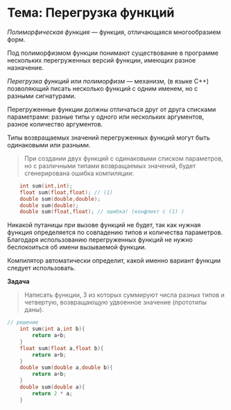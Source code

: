 # Тема: Перегрузка функций

_Полиморфическая функция_ — функция, отличающаяся многообразием форм.

Под полиморфизмом функции понимают существование в программе нескольких перегруженных версий функции, имеющих разное назначение.

_Перегрузка функций_ или _полиморфизм_ — механизм, (в языке C++) позволяющий писать несколько функций с одним именем, но с разными сигнатурами.

Перегруженные функции должны отличаться друг от друга списками параметрами: разные типы у одного или нескольких аргументов, разное количество аргументов.

Типы возвращаемых значений перегруженных функций могут быть одинаковыми или разными.

> При создании двух функций с одинаковыми списком параметров, но с различными типами возвращаемых значений, будет сгенерирована ошибка компиляции:

```c
    int sum(int,int);
    float sum(float,float); // (1)
    double sum(double,double);
    double sum(double);
    double sum(float,float); // ошибка! (конфликт с (1) )
```

Никакой путаницы при вызове функций не будет, так как нужная функция определяется по совпадению типов и количества параметров. Благодаря использованию перегруженных функций не нужно беспокоиться об имени вызываемой функции.

Компилятор автоматически определит, какой именно вариант функции следует использовать.

__Задача__

> Написать функции, 3 из которых суммируют числа разных типов и четвертую, возвращающую удвоенное значение (прототипы даны).

```c
// решение
    int sum(int a,int b){
        return a+b;
    }
    float sum(float a,float b){
        return a+b;
    }
    double sum(double a,double b){
        return a+b;
    }
    double sum(double a){
        return 2 * a;
    }
```
